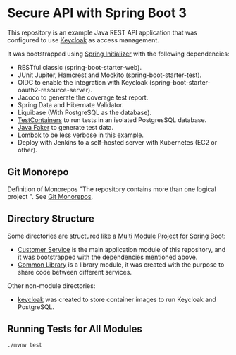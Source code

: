# Secure API with Spring Boot 3

This repository is an example Java REST API application that was configured to use [Keycloak](https://www.keycloak.org) as access management.

It was bootstrapped using [Spring Initializer](https://start.spring.io/) with the following dependencies:

- RESTful classic (spring-boot-starter-web).
- JUnit Jupiter, Hamcrest and Mockito (spring-boot-starter-test).
- OIDC to enable the integration with Keycloak (spring-boot-starter-oauth2-resource-server).
- Jacoco to generate the coverage test report.
- Spring Data and Hibernate Validator.
- Liquibase (With PostgreSQL as the database).
- [TestContainers](https://www.testcontainers.org/) to run tests in an isolated PostgresSQL database.
- [Java Faker](http://github.com/DiUS/java-faker) to generate test data.
- [Lombok](https://projectlombok.org/) to be less verbose in this example.
- Deploy with Jenkins to a self-hosted server with Kubernetes (EC2 or other).


## Git Monorepo

Definition of Monorepos "The repository contains more than one logical project ". See [Git Monorepos](https://www.atlassian.com/git/tutorials/monorepos).

## Directory Structure

Some directories are structured like a [Multi Module Project for Spring Boot](https://spring.io/guides/gs/multi-module/):
- [Customer Service](./customer-service/README.md) is the main application module of this repository, and it was bootstrapped with the dependencies mentioned above.
- [Common Library](./common-library/README.md) is a library module, it was created with the purpose to share code between different services.

Other non-module directories:
- [keycloak](./keycloak/README.md) was created to store container images to run Keycloak and PostgreSQL.

## Running Tests for All Modules

`./mvnw test`
